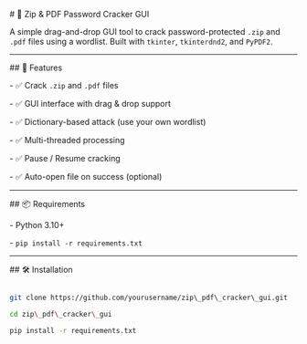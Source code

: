 \# 🔐 Zip \& PDF Password Cracker GUI



A simple drag-and-drop GUI tool to crack password-protected `.zip` and `.pdf` files using a wordlist. Built with `tkinter`, `tkinterdnd2`, and `PyPDF2`.



---



\## 🚀 Features



\- ✅ Crack `.zip` and `.pdf` files

\- ✅ GUI interface with drag \& drop support

\- ✅ Dictionary-based attack (use your own wordlist)

\- ✅ Multi-threaded processing

\- ✅ Pause / Resume cracking

\- ✅ Auto-open file on success (optional)



---



\## 📦 Requirements



\- Python 3.10+

\- `pip install -r requirements.txt`



---



\## 🛠️ Installation



```bash

git clone https://github.com/yourusername/zip\_pdf\_cracker\_gui.git

cd zip\_pdf\_cracker\_gui

pip install -r requirements.txt



